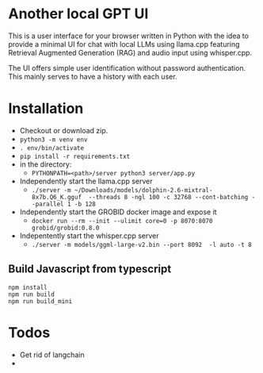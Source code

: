 # Another local GPT UI

This is a user interface for your browser written in Python with the idea to provide a minimal 
UI for chat with local LLMs using llama.cpp featuring Retrieval Augmented Generation (RAG) and audio input using
whisper.cpp.

The UI offers simple user identification without password authentication. This mainly serves to have
a history with each user.


# Installation

- Checkout or download zip.
- `python3 -m venv env`
- `. env/bin/activate`
- `pip install -r requirements.txt`
- in the directory: 
  - `PYTHONPATH=<path>/server python3 server/app.py`
- Independently start the llama.cpp server
  - `./server -m ~/Downloads/models/dolphin-2.6-mixtral-8x7b.Q6_K.gguf  --threads 8 -ngl 100 -c 32768 --cont-batching --parallel 1 -b 128`
- Independently start the GROBID docker image and expose it
  - `docker run --rm --init --ulimit core=0 -p 8070:8070 grobid/grobid:0.8.0`
- Indepentently start the whisper.cpp server
  - `./server -m models/ggml-large-v2.bin --port 8092  -l auto -t 8`

## Build Javascript from typescript
```
npm install
npm run build
npm run build_mini
```

# Todos
- Get rid of langchain
- 


[//]: # (# )

[//]: # (# This is how to get rid off langchain)

[//]: # (# from sentence_transformers import SentenceTransformer)

[//]: # (# EMBEDDINGS = SentenceTransformer&#40;'BAAI/bge-large-en-v1.5'&#41;)

[//]: # (#)

[//]: # (# #Our sentences we like to encode)

[//]: # (# sentences = ['This framework generates embeddings for each input sentence',)

[//]: # (#     'Sentences are passed as a list of string.',)

[//]: # (#     'The quick brown fox jumps over the lazy dog.'])

[//]: # (#)

[//]: # (# #Sentences are encoded by calling model.encode&#40;&#41;)

[//]: # (# embeddings = model.encode&#40;sentences, normalize_embeddings=True&#41;)

[//]: # (# EMBEDDINGS.embed_documents&#40;sentences&#41;)

[//]: # (#)

[//]: # (# #Print the embeddings)

[//]: # (# for sentence, embedding in zip&#40;sentences, embeddings&#41;:)

[//]: # (#     print&#40;"Sentence:", sentence&#41;)

[//]: # (#     print&#40;"Embedding:", embedding&#41;)

[//]: # (#     print&#40;""&#41;)


[//]: # (CMAKE_ARGS="-DLLAMA_METAL=on -DBUILD_SHARED_LIBS=on" FORCE_CMAKE=1 python setup.py develop)

[//]: # (transformers:  pip install -e .)
